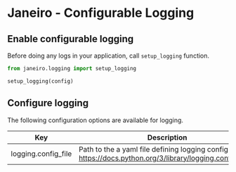 # Janeiro - Configurable Logging

## Enable configurable logging

Before doing any logs in your application, call `setup_logging` function.

```python
from janeiro.logging import setup_logging

setup_logging(config)
```

## Configure logging

The following configuration options are available for logging.

| Key                 | Description                                                                                                   | Default |
| ------------------- | ------------------------------------------------------------------------------------------------------------- | ------- |
| logging.config_file | Path to the a yaml file defining logging config. (see: https://docs.python.org/3/library/logging.config.html) | null    |
